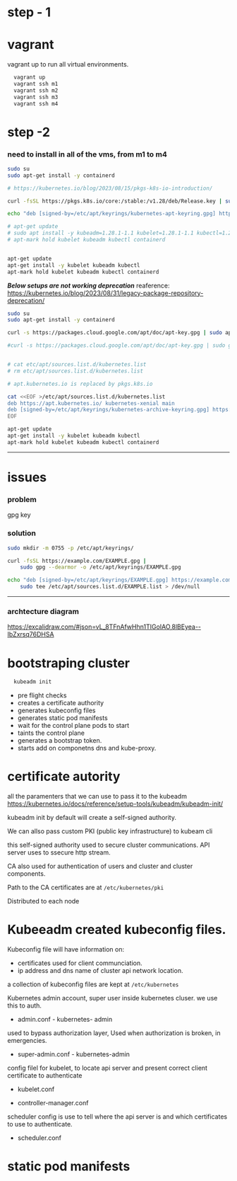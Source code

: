 # step - 1


# vagrant 

vagrant up to run all virtual environments.
``` bash
  vagrant up
  vagrant ssh m1
  vagrant ssh m2
  vagrant ssh m3
  vagrant ssh m4
```

# step -2

### need to install in all of the vms, from m1 to m4

``` bash
sudo su 
sudo apt-get install -y containerd

# https://kubernetes.io/blog/2023/08/15/pkgs-k8s-io-introduction/

curl -fsSL https://pkgs.k8s.io/core:/stable:/v1.28/deb/Release.key | sudo gpg --dearmor -o /etc/apt/keyrings/kubernetes-apt-keyring.gpg

echo "deb [signed-by=/etc/apt/keyrings/kubernetes-apt-keyring.gpg] https://pkgs.k8s.io/core:/stable:/v1.28/deb/ /" | sudo tee /etc/apt/sources.list.d/kubernetes.list

# apt-get update
# sudo apt install -y kubeadm=1.28.1-1.1 kubelet=1.28.1-1.1 kubectl=1.28.1-1.1
# apt-mark hold kubelet kubeadm kubectl containerd


apt-get update
apt-get install -y kubelet kubeadm kubectl
apt-mark hold kubelet kubeadm kubectl containerd
```

 
***Below setups are not working deprecation*** 
reaference: https://kubernetes.io/blog/2023/08/31/legacy-package-repository-deprecation/

``` bash
sudo su
sudo apt-get install -y containerd

curl -s https://packages.cloud.google.com/apt/doc/apt-key.gpg | sudo apt-key add 

#curl -s https://packages.cloud.google.com/apt/doc/apt-key.gpg | sudo gpg --dearmor -o /etc/apt/keyrings/kubernetes-apt-keyring.gpg


# cat etc/apt/sources.list.d/kubernetes.list
# rm etc/apt/sources.list.d/kubernetes.list

# apt.kubernetes.io is replaced by pkgs.k8s.io   

cat <<EOF >/etc/apt/sources.list.d/kubernetes.list
deb https://apt.kubernetes.io/ kubernetes-xenial main
deb [signed-by=/etc/apt/keyrings/kubernetes-archive-keyring.gpg] https://apt.kubernetes.io/ kubernetes-xenial main
EOF

apt-get update
apt-get install -y kubelet kubeadm kubectl
apt-mark hold kubelet kubeadm kubectl containerd
```
---

# issues

### problem

gpg key 

### solution

``` bash
sudo mkdir -m 0755 -p /etc/apt/keyrings/

curl -fsSL https://example.com/EXAMPLE.gpg |
    sudo gpg --dearmor -o /etc/apt/keyrings/EXAMPLE.gpg

echo "deb [signed-by=/etc/apt/keyrings/EXAMPLE.gpg] https://example.com/apt stable main" |
    sudo tee /etc/apt/sources.list.d/EXAMPLE.list > /dev/null
```

---


### archtecture diagram
https://excalidraw.com/#json=vL_8TFnAfwHhn1TIGoIAO,8lBEyea--IbZxrsq76DHSA


# bootstraping cluster

```bash
  kubeadm init
```

* pre flight checks
* creates a certificate authority
* generates kubeconfig files
* generates static pod manifests
* wait for the control plane pods to start
* taints the control plane 
* generates a bootstrap token.
* starts add on componetns dns and kube-proxy.


# certificate autority

all the paramenters that we can use to pass it to the kubeadm 
https://kubernetes.io/docs/reference/setup-tools/kubeadm/kubeadm-init/


kubeadm init by default will create  a self-signed authority.

We can allso pass custom PKI (public key infrastructure) to kubeam cli

this self-signed authority used to secure cluster communications. API server uses to ssecure http stream.

CA also used for authentication of users and cluster and cluster components.

Path to the CA certificates are at `/etc/kubernetes/pki` 

Distributed to each node

# Kubeeadm created kubeconfig files.

Kubeconfig file will have information on: 
* certificates used for client communciation.
* ip address and dns name of cluster api network location.

a collection of kubeconfig files are kept at `/etc/kubernetes`

Kubernetes admin account, super user inside kubernetes cluser. we use this to auth.
* admin.conf - kubernetes- admin

used to bypass authorization layer, Used when authorization is broken, in emergencies.
* super-admin.conf - kubernetes-admin

config filel for kubelet, to locate api server and present correct client certificate to authenticate
* kubelet.conf

* controller-manager.conf

scheduler config is use to tell where the api server is and which certificates to use to authenticate.
* scheduler.conf


# static pod manifests
